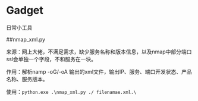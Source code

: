 # Gadget
日常小工具

##nmap_xml.py

来源：网上大佬，不满足需求，缺少服务名称和版本信息，以及nmap中部分端口ssl会单独一个字段，不和服务在一块。

作用：解析namp -oG/-oA 输出的xml文件，输出IP、服务、端口开发状态、产品名称、服务版本。

使用：``python.exe .\nmap_xml.py ./ filenamae.xml.\``
